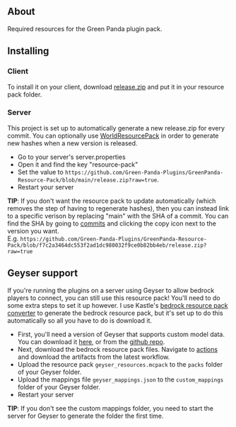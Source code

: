 ## About
Required resources for the Green Panda plugin pack.

## Installing

### Client
To install it on your client, download [release.zip][1] and put it in your resource pack folder.

### Server
This project is set up to automatically generate a new release.zip for every commit. You can optionally use [WorldResourcePack][2] in order to generate new hashes when a new version is released.

- Go to your server's server.properties
- Open it and find the key "resource-pack"
- Set the value to `https://github.com/Green-Panda-Plugins/GreenPanda-Resource-Pack/blob/main/release.zip?raw=true`.
- Restart your server

**TIP**: If you don't want the resource pack to update automatically (which removes the step of having to regenerate hashes), then you can instead link to a specific verison by replacing "main" with the SHA of a commit. You can find the SHA by going to [commits][3] and clicking the copy icon next to the version you want.<br>E.g. `https://github.com/Green-Panda-Plugins/GreenPanda-Resource-Pack/blob/f7c2a3464dc553f2ad1dc980032f9ce0b82bb4eb/release.zip?raw=true`

## Geyser support
If you're running the plugins on a server using Geyser to allow bedrock players to connect, you can still use this resource pack! You'll need to do some extra steps to set it up however. I use Kastle's [bedrock resource pack converter][4] to generate the bedrock resource pack, but it's set up to do this automatically so all you have to do is download it.

- First, you'll need a version of Geyser that supports custom model data. You can download it [here][5], or from the [github repo][6].
- Next, download the bedrock resource pack files. Navigate to [actions][7] and download the artifacts from the latest workflow. 
- Upload the resource pack `geyser_resources.mcpack` to the `packs` folder of your Geyser folder. 
- Upload the mappings file `geyser_mappings.json` to the `custom_mappings` folder of your Geyser folder.
- Restart your server

**TIP**: If you don't see the custom mappings folder, you need to start the server for Geyser to generate the folder the first time.

[1]: https://github.com/Green-Panda-Plugins/GreenPanda-Resource-Pack/blob/main/release.zip?raw=true
[2]: https://www.spigotmc.org/resources/world-resourcepacks.18950/
[3]: https://github.com/Green-Panda-Plugins/GreenPanda-Resource-Pack/commits/main
[4]: https://github.com/Kas-tle/java2bedrock.sh
[5]: https://ci.opencollab.dev/job/GeyserMC/job/Geyser/job/feature%252Fextensions/
[6]: https://github.com/GeyserMC/Geyser/tree/feature/extensions
[7]: https://github.com/Green-Panda-Plugins/GreenPanda-Resource-Pack/actions?query=branch%3Amain+is%3Acompleted
